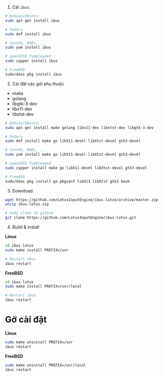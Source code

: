 1. Cài `ibus`:
```bash
# Debian/Ubuntu:
sudo apt-get install ibus

# Fedora
sudo dnf install ibus

# CentOS, RHEL, ...
sudo yum install ibus

# openSUSE Tumbleweed
sudo zypper install ibus

# FreeBSD
sudo/doas pkg install ibus
```

2. Cài đặt các gói phụ thuộc
- make
- golang
- libgtk-3-dev
- libx11-dev
- libxtst-dev

```bash
# Debian/Ubuntu:
sudo apt-get install make golang libx11-dev libxtst-dev libgtk-3-dev

# Fedora
sudo dnf install make go libX11-devel libXtst-devel gtk3-devel

# CentOS, RHEL, ...
sudo yum install make go libX11-devel libXtst-devel gtk3-devel

# openSUSE Tumbleweed
sudo zypper install make go libX11-devel libXtst-devel gtk3-devel

# FreeBSD
sudo/doas pkg install go pkgconf libX11 libXtst gtk3 bash
```
3. Download
```bash
wget https://github.com/LotusInputEngine/ibus-lotus/archive/master.zip -O ibus-lotus.zip
unzip ibus-lotus.zip

# hoặc clone từ github:
git clone https://github.com/LotusInputEngine/ibus-lotus.git
```
4. Build & install

**Linux**
```bash
cd ibus-lotus
sudo make install PREFIX=/usr

# Restart ibus
ibus restart
```
**FreeBSD**
```bash
cd ibus-lotus
sudo make install PREFIX=/usr/local

# Restart ibus
ibus restart
```

Gỡ cài đặt
======
**Linux**
```bash
sudo make uninstall PREFIX=/usr
ibus restart
```

**FreeBSD**
```bash
sudo make uninstall PREFIX=/usr/local
ibus restart
```